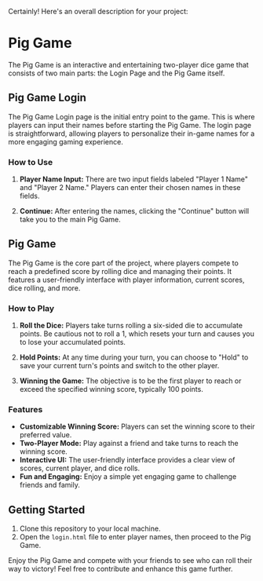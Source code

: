 Certainly! Here's an overall description for your project:

# Pig Game

The Pig Game is an interactive and entertaining two-player dice game that consists of two main parts: the Login Page and the Pig Game itself.

## Pig Game Login

The Pig Game Login page is the initial entry point to the game. This is where players can input their names before starting the Pig Game. The login page is straightforward, allowing players to personalize their in-game names for a more engaging gaming experience.

### How to Use

1. **Player Name Input:** There are two input fields labeled "Player 1 Name" and "Player 2 Name." Players can enter their chosen names in these fields.

2. **Continue:** After entering the names, clicking the "Continue" button will take you to the main Pig Game.

## Pig Game

The Pig Game is the core part of the project, where players compete to reach a predefined score by rolling dice and managing their points. It features a user-friendly interface with player information, current scores, dice rolling, and more.

### How to Play

1. **Roll the Dice:** Players take turns rolling a six-sided die to accumulate points. Be cautious not to roll a 1, which resets your turn and causes you to lose your accumulated points.

2. **Hold Points:** At any time during your turn, you can choose to "Hold" to save your current turn's points and switch to the other player.

3. **Winning the Game:** The objective is to be the first player to reach or exceed the specified winning score, typically 100 points.

### Features

- **Customizable Winning Score:** Players can set the winning score to their preferred value.
- **Two-Player Mode:** Play against a friend and take turns to reach the winning score.
- **Interactive UI:** The user-friendly interface provides a clear view of scores, current player, and dice rolls.
- **Fun and Engaging:** Enjoy a simple yet engaging game to challenge friends and family.

## Getting Started

1. Clone this repository to your local machine.
2. Open the `login.html` file to enter player names, then proceed to the Pig Game.

Enjoy the Pig Game and compete with your friends to see who can roll their way to victory! Feel free to contribute and enhance this game further.
